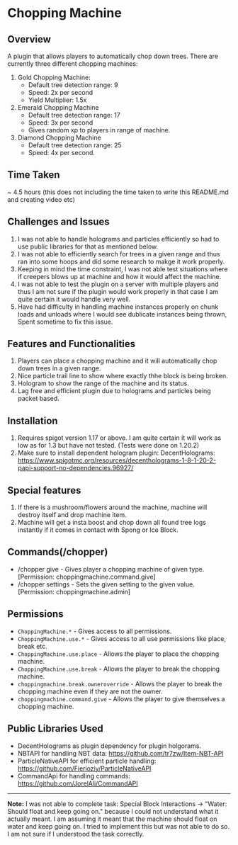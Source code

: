 # Chopping Machine

## Overview

<!-- Provide a brief introduction or overview of the plugin, its purpose, and its functionality. -->
A plugin that allows players to automatically chop down trees. There are currently three different
chopping machines:

1. Gold Chopping Machine:
    * Default tree detection range: 9
    * Speed: 2x per second
    * Yield Multiplier: 1.5x
2. Emerald Chopping Machine
    * Default tree detection range: 17
    * Speed: 3x per second
    * Gives random xp to players in range of machine.
3. Diamond Chopping Machine
    * Default tree detection range: 25
    * Speed: 4x per second.

## Time Taken

<!-- Specify the total time taken to develop and complete the plugin test. -->
~ 4.5 hours (this does not including the time taken to write this README.md and creating video etc)

## Challenges and Issues

<!-- Describe any challenges, roadblocks, or issues encountered during the development process and how they were addressed or resolved. -->

1. I was not able to handle holograms and particles efficiently so had to use public libraries for
   that as mentioned below.
2. I was not able to efficiently search for trees in a given range and thus ran into some hoops and
   did some research to makge it work properly.
3. Keeping in mind the time constraint, I was not able test situations where if creepers blows up at
   machine and how it would affect the machine.
4. I was not able to test the plugin on a server with multiple players and thus I am not sure if the
   plugin would work properly in that case I am quite certain it would handle very well.
5. Have had difficulty in handling machine instances properly on chunk loads and unloads where I
   would see dublicate instances being thrown, Spent sometime to fix this issue.

## Features and Functionalities

1. Players can place a chopping machine and it will automatically chop down trees in a given range.
2. Nice particle trail line to show where exactly thhe block is being broken.
3. Hologram to show the range of the machine and its status.
4. Lag free and efficient plugin due to holograms and particles being packet based.

## Installation

1. Requires spigot version 1.17 or above. I am quite certain it will work as low as for 1.3 but have not
   tested. (Tests were done on 1.20.2)
2. Make sure to install dependent hologram plugin:
   DecentHolograms: https://www.spigotmc.org/resources/decentholograms-1-8-1-20-2-papi-support-no-dependencies.96927/

## Special features

1. If there is a mushroom/flowers around the machine, machine will destroy itself and drop machine
   item.
2. Machine will get a insta boost and chop down all found tree logs instantly if it comes in contact
   with Spong or Ice Block.

## Commands(/chopper)

- /chopper give <player> <machineType> - Gives player a chopping machine of given type. [Permission:
  choppingmachine.command.give]
- /chopper settings <machineType> <settings> <value> - Sets the given setting to the given value.
  [Permission: choppingmachine.admin]

## Permissions

- `ChoppingMachine.*` - Gives access to all permissions.
- `ChoppingMachine.use.*` - Gives access to all use permissions like place, break etc.
- `ChoppingMachine.use.place` - Allows the player to place the chopping machine.
- `ChoppingMachine.use.break` - Allows the player to break the chopping machine.
- `choppingmachine.break.owneroverride` - Allows the player to break the chopping machine even if
  they are not the owner.
- `choppingmachine.command.give` - Allows the player to give themselves a chopping machine.

## Public Libraries Used

- DecentHolograms as plugin dependency for plugin holgorams.
- NBTAPI for handling NBT data: https://github.com/tr7zw/Item-NBT-API
- ParticleNativeAPI for efficient particle
  handling: https://github.com/Fierioziy/ParticleNativeAPI
- CommandApi for handling commands: https://github.com/JorelAli/CommandAPI

---


**Note:** I was not able to complete task: Special Block Interactions -> "Water: Should float and
keep going on." because I could not understand what it actually meant. I am assuming it meant that
the machine should float on water and keep going on. I tried to implement this but was not able to
do so. I am not sure if I understood the task correctly.

